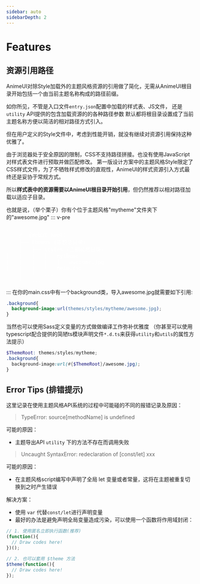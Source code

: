 ```yaml
---
sidebar: auto
sidebarDepth: 2
---
```


# Features

## 资源引用路径

AnimeUI对除Style加载外的主题风格资源的引用做了简化，无需从AnimeUI根目录开始包括一个由当前主题名称构成的路径前缀。

如你所见，不管是入口文件`entry.json`配置中加载的样式表、JS文件，
还是 `utility` API提供的包含加载资源的的各种路径参数
默认都将根目录设置成了当前主题名称方便以简洁的相对路径方式引入。

但在用户定义的Style文件中，考虑到性能开销，就没有继续对资源引用保持这种优雅了。

由于浏览器处于安全原因的限制，CSS不支持路径拼接。也没有使用JavaScript对样式表文件进行预取并做匹配修改。
第一版设计方案中的主题风格Style限定了CSS样式文件，为了不牺牲样式修改的直观性，AnimeUI的样式资源引入方式最终还是妥协于常规方式。

所以**样式表中的资源需要以AnimeUI根目录开始引用**，但仍然推荐以相对路径加载以适应子目录。

也就是说，（举个栗子）你有个位于主题风格"mytheme"文件夹下的"awesome.jpg"
::: v-pre
<pre style="color:#fff;">
.
├── /  (WebUI Root)
│   ├── themes (主题总目录)
│   │   ├── styles (主题风格目录)
|   |   |   ├── mytheme
|   |   |   |   ├── awesome.jpg
|   |   |   └── main.css
│   │   └── ...
│   └── ... 
</pre>
:::
在你的main.css中有一个background类，导入awesome.jpg就需要如下引用:
```css
.background{
  background-image:url(themes/styles/mytheme/awesome.jpg);
}
```

当然也可以使用Sass定义变量的方式做做编译工作弥补优雅度
（你甚至可以使用typescript配合提供的简陋ts模块声明文件`*.d.ts`来获得`utility`和`utils`的属性方法提示）
```scss
$ThemeRoot: themes/styles/mytheme;
.background{
  background-image:url(#{$ThemeRoot}/awesome.jpg);
}
```

## Error Tips (排错提示)

这里记录在使用主题风格API系统的过程中可能碰的不同的报错记录及原因：

> TypeError: source[methodName] is undefined

可能的原因：
- 主题导出API `utility` 下的方法不存在而调用失败


> Uncaught SyntaxError: redeclaration of [const/let] xxx

可能的原因：
- 在主题风格script编写中声明了全局 let 变量或者常量，这将在主题被重复切换到之时产生错误

解决方案：
- 使用 `var` 代替`const/let`进行声明变量
- 最好的办法是避免声明全局变量造成污染，可以使用一个函数将作用域封闭：

```js
// 1. 使用匿名立即执行函数(推荐)
(function(){
  // Draw codes here!
})();

// 2. 也可以套用 $theme 方法
$theme(function(){
  // Draw codes here!
});
```
